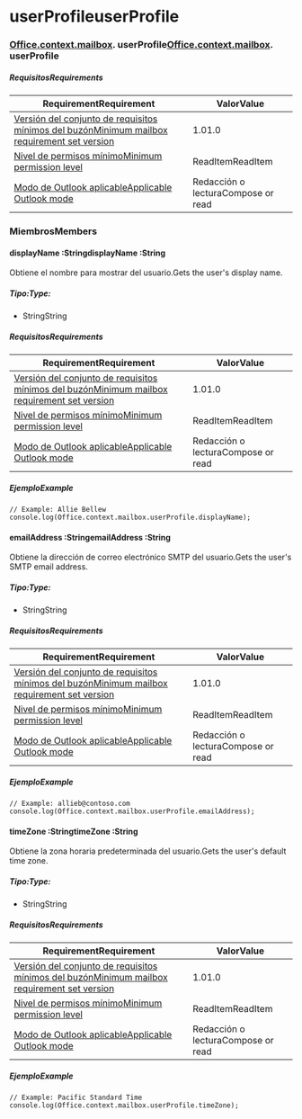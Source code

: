 
# <a name="userprofile"></a><span data-ttu-id="1e44e-101">userProfile</span><span class="sxs-lookup"><span data-stu-id="1e44e-101">userProfile</span></span>

### <span data-ttu-id="1e44e-p101">[Office](Office.md)[.context](Office.context.md)[.mailbox](Office.context.mailbox.md). userProfile</span><span class="sxs-lookup"><span data-stu-id="1e44e-p101">[Office](Office.md)[.context](Office.context.md)[.mailbox](Office.context.mailbox.md). userProfile</span></span>

##### <a name="requirements"></a><span data-ttu-id="1e44e-104">Requisitos</span><span class="sxs-lookup"><span data-stu-id="1e44e-104">Requirements</span></span>

|<span data-ttu-id="1e44e-105">Requirement</span><span class="sxs-lookup"><span data-stu-id="1e44e-105">Requirement</span></span>| <span data-ttu-id="1e44e-106">Valor</span><span class="sxs-lookup"><span data-stu-id="1e44e-106">Value</span></span>|
|---|---|
|[<span data-ttu-id="1e44e-107">Versión del conjunto de requisitos mínimos del buzón</span><span class="sxs-lookup"><span data-stu-id="1e44e-107">Minimum mailbox requirement set version</span></span>](/javascript/office/requirement-sets/outlook-api-requirement-sets)| <span data-ttu-id="1e44e-108">1.0</span><span class="sxs-lookup"><span data-stu-id="1e44e-108">1.0</span></span>|
|[<span data-ttu-id="1e44e-109">Nivel de permisos mínimo</span><span class="sxs-lookup"><span data-stu-id="1e44e-109">Minimum permission level</span></span>](https://docs.microsoft.com/outlook/add-ins/understanding-outlook-add-in-permissions)| <span data-ttu-id="1e44e-110">ReadItem</span><span class="sxs-lookup"><span data-stu-id="1e44e-110">ReadItem</span></span>|
|[<span data-ttu-id="1e44e-111">Modo de Outlook aplicable</span><span class="sxs-lookup"><span data-stu-id="1e44e-111">Applicable Outlook mode</span></span>](https://docs.microsoft.com/outlook/add-ins/#extension-points)| <span data-ttu-id="1e44e-112">Redacción o lectura</span><span class="sxs-lookup"><span data-stu-id="1e44e-112">Compose or read</span></span>|

### <a name="members"></a><span data-ttu-id="1e44e-113">Miembros</span><span class="sxs-lookup"><span data-stu-id="1e44e-113">Members</span></span>

####  <a name="displayname-string"></a><span data-ttu-id="1e44e-114">displayName :String</span><span class="sxs-lookup"><span data-stu-id="1e44e-114">displayName :String</span></span>

<span data-ttu-id="1e44e-115">Obtiene el nombre para mostrar del usuario.</span><span class="sxs-lookup"><span data-stu-id="1e44e-115">Gets the user's display name.</span></span>

##### <a name="type"></a><span data-ttu-id="1e44e-116">Tipo:</span><span class="sxs-lookup"><span data-stu-id="1e44e-116">Type:</span></span>

*   <span data-ttu-id="1e44e-117">String</span><span class="sxs-lookup"><span data-stu-id="1e44e-117">String</span></span>

##### <a name="requirements"></a><span data-ttu-id="1e44e-118">Requisitos</span><span class="sxs-lookup"><span data-stu-id="1e44e-118">Requirements</span></span>

|<span data-ttu-id="1e44e-119">Requirement</span><span class="sxs-lookup"><span data-stu-id="1e44e-119">Requirement</span></span>| <span data-ttu-id="1e44e-120">Valor</span><span class="sxs-lookup"><span data-stu-id="1e44e-120">Value</span></span>|
|---|---|
|[<span data-ttu-id="1e44e-121">Versión del conjunto de requisitos mínimos del buzón</span><span class="sxs-lookup"><span data-stu-id="1e44e-121">Minimum mailbox requirement set version</span></span>](/javascript/office/requirement-sets/outlook-api-requirement-sets)| <span data-ttu-id="1e44e-122">1.0</span><span class="sxs-lookup"><span data-stu-id="1e44e-122">1.0</span></span>|
|[<span data-ttu-id="1e44e-123">Nivel de permisos mínimo</span><span class="sxs-lookup"><span data-stu-id="1e44e-123">Minimum permission level</span></span>](https://docs.microsoft.com/outlook/add-ins/understanding-outlook-add-in-permissions)| <span data-ttu-id="1e44e-124">ReadItem</span><span class="sxs-lookup"><span data-stu-id="1e44e-124">ReadItem</span></span>|
|[<span data-ttu-id="1e44e-125">Modo de Outlook aplicable</span><span class="sxs-lookup"><span data-stu-id="1e44e-125">Applicable Outlook mode</span></span>](https://docs.microsoft.com/outlook/add-ins/#extension-points)| <span data-ttu-id="1e44e-126">Redacción o lectura</span><span class="sxs-lookup"><span data-stu-id="1e44e-126">Compose or read</span></span>|

##### <a name="example"></a><span data-ttu-id="1e44e-127">Ejemplo</span><span class="sxs-lookup"><span data-stu-id="1e44e-127">Example</span></span>

```
// Example: Allie Bellew
console.log(Office.context.mailbox.userProfile.displayName);
```

####  <a name="emailaddress-string"></a><span data-ttu-id="1e44e-128">emailAddress :String</span><span class="sxs-lookup"><span data-stu-id="1e44e-128">emailAddress :String</span></span>

<span data-ttu-id="1e44e-129">Obtiene la dirección de correo electrónico SMTP del usuario.</span><span class="sxs-lookup"><span data-stu-id="1e44e-129">Gets the user's SMTP email address.</span></span>

##### <a name="type"></a><span data-ttu-id="1e44e-130">Tipo:</span><span class="sxs-lookup"><span data-stu-id="1e44e-130">Type:</span></span>

*   <span data-ttu-id="1e44e-131">String</span><span class="sxs-lookup"><span data-stu-id="1e44e-131">String</span></span>

##### <a name="requirements"></a><span data-ttu-id="1e44e-132">Requisitos</span><span class="sxs-lookup"><span data-stu-id="1e44e-132">Requirements</span></span>

|<span data-ttu-id="1e44e-133">Requirement</span><span class="sxs-lookup"><span data-stu-id="1e44e-133">Requirement</span></span>| <span data-ttu-id="1e44e-134">Valor</span><span class="sxs-lookup"><span data-stu-id="1e44e-134">Value</span></span>|
|---|---|
|[<span data-ttu-id="1e44e-135">Versión del conjunto de requisitos mínimos del buzón</span><span class="sxs-lookup"><span data-stu-id="1e44e-135">Minimum mailbox requirement set version</span></span>](/javascript/office/requirement-sets/outlook-api-requirement-sets)| <span data-ttu-id="1e44e-136">1.0</span><span class="sxs-lookup"><span data-stu-id="1e44e-136">1.0</span></span>|
|[<span data-ttu-id="1e44e-137">Nivel de permisos mínimo</span><span class="sxs-lookup"><span data-stu-id="1e44e-137">Minimum permission level</span></span>](https://docs.microsoft.com/outlook/add-ins/understanding-outlook-add-in-permissions)| <span data-ttu-id="1e44e-138">ReadItem</span><span class="sxs-lookup"><span data-stu-id="1e44e-138">ReadItem</span></span>|
|[<span data-ttu-id="1e44e-139">Modo de Outlook aplicable</span><span class="sxs-lookup"><span data-stu-id="1e44e-139">Applicable Outlook mode</span></span>](https://docs.microsoft.com/outlook/add-ins/#extension-points)| <span data-ttu-id="1e44e-140">Redacción o lectura</span><span class="sxs-lookup"><span data-stu-id="1e44e-140">Compose or read</span></span>|

##### <a name="example"></a><span data-ttu-id="1e44e-141">Ejemplo</span><span class="sxs-lookup"><span data-stu-id="1e44e-141">Example</span></span>

```
// Example: allieb@contoso.com
console.log(Office.context.mailbox.userProfile.emailAddress);
```

####  <a name="timezone-string"></a><span data-ttu-id="1e44e-142">timeZone :String</span><span class="sxs-lookup"><span data-stu-id="1e44e-142">timeZone :String</span></span>

<span data-ttu-id="1e44e-143">Obtiene la zona horaria predeterminada del usuario.</span><span class="sxs-lookup"><span data-stu-id="1e44e-143">Gets the user's default time zone.</span></span>

##### <a name="type"></a><span data-ttu-id="1e44e-144">Tipo:</span><span class="sxs-lookup"><span data-stu-id="1e44e-144">Type:</span></span>

*   <span data-ttu-id="1e44e-145">String</span><span class="sxs-lookup"><span data-stu-id="1e44e-145">String</span></span>

##### <a name="requirements"></a><span data-ttu-id="1e44e-146">Requisitos</span><span class="sxs-lookup"><span data-stu-id="1e44e-146">Requirements</span></span>

|<span data-ttu-id="1e44e-147">Requirement</span><span class="sxs-lookup"><span data-stu-id="1e44e-147">Requirement</span></span>| <span data-ttu-id="1e44e-148">Valor</span><span class="sxs-lookup"><span data-stu-id="1e44e-148">Value</span></span>|
|---|---|
|[<span data-ttu-id="1e44e-149">Versión del conjunto de requisitos mínimos del buzón</span><span class="sxs-lookup"><span data-stu-id="1e44e-149">Minimum mailbox requirement set version</span></span>](/javascript/office/requirement-sets/outlook-api-requirement-sets)| <span data-ttu-id="1e44e-150">1.0</span><span class="sxs-lookup"><span data-stu-id="1e44e-150">1.0</span></span>|
|[<span data-ttu-id="1e44e-151">Nivel de permisos mínimo</span><span class="sxs-lookup"><span data-stu-id="1e44e-151">Minimum permission level</span></span>](https://docs.microsoft.com/outlook/add-ins/understanding-outlook-add-in-permissions)| <span data-ttu-id="1e44e-152">ReadItem</span><span class="sxs-lookup"><span data-stu-id="1e44e-152">ReadItem</span></span>|
|[<span data-ttu-id="1e44e-153">Modo de Outlook aplicable</span><span class="sxs-lookup"><span data-stu-id="1e44e-153">Applicable Outlook mode</span></span>](https://docs.microsoft.com/outlook/add-ins/#extension-points)| <span data-ttu-id="1e44e-154">Redacción o lectura</span><span class="sxs-lookup"><span data-stu-id="1e44e-154">Compose or read</span></span>|

##### <a name="example"></a><span data-ttu-id="1e44e-155">Ejemplo</span><span class="sxs-lookup"><span data-stu-id="1e44e-155">Example</span></span>

```
// Example: Pacific Standard Time
console.log(Office.context.mailbox.userProfile.timeZone);
```